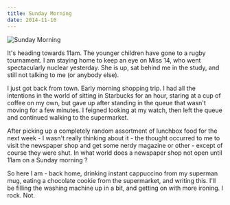```yaml
---
title: Sunday Morning
date: 2014-11-16
---
```


![Sunday Morning](https://source.unsplash.com/9ZQzrLWV52M/1600x900)

It's heading towards 11am. The younger children have gone to a rugby tournament. I am staying home to keep an eye on Miss 14, who went spectacularly nuclear yesterday. She is up, sat behind me in the study, and still not talking to me (or anybody else).

I just got back from town. Early morning shopping trip. I had all the intentions in the world of sitting in Starbucks for an hour, staring at a cup of coffee on my own, but gave up after standing in the queue that wasn't moving for a few minutes. I feigned looking at my watch, then left the queue and continued walking to the supermarket.

After picking up a completely random assortment of lunchbox food for the next week - I wasn't really thinking about it - the thought occurred to me to visit the newspaper shop and get some nerdy magazine or other - except of course they were shut. In what world does a newspaper shop not open until 11am on a Sunday morning ?

So here I am - back home, drinking instant cappuccino from my superman mug, eating a chocolate cookie from the supermarket, and writing this. I'll be filling the washing machine up in a bit, and getting on with more ironing. I rock. Not.